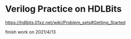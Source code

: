 # Verilog Practice on HDLBits

  https://hdlbits.01xz.net/wiki/Problem_sets#Getting_Started
  
  finish work on 2021/4/13
